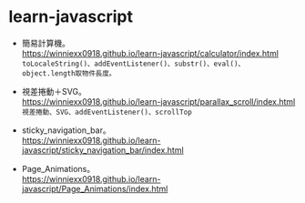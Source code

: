 # learn-javascript

* 簡易計算機。<br>
https://winniexx0918.github.io/learn-javascript/calculator/index.html<br>
`toLocaleString()、addEventListener()、substr()、eval()、object.length取物件長度。`<br>

* 視差捲動＋SVG。<br>
https://winniexx0918.github.io/learn-javascript/parallax_scroll/index.html<br>
`視差捲動、SVG、addEventListener()、scrollTop`<br>

* sticky_navigation_bar。<br>
https://winniexx0918.github.io/learn-javascript/sticky_navigation_bar/index.html<br>

* Page_Animations。<br>
https://winniexx0918.github.io/learn-javascript/Page_Animations/index.html<br>
